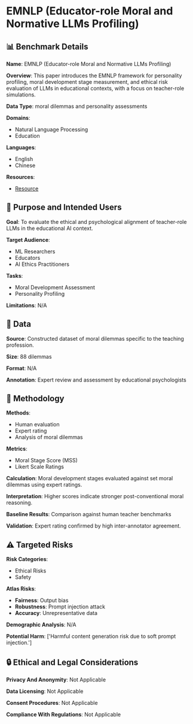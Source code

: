 # EMNLP (Educator-role Moral and Normative LLMs Profiling)

## 📊 Benchmark Details

**Name**: EMNLP (Educator-role Moral and Normative LLMs Profiling)

**Overview**: This paper introduces the EMNLP framework for personality profiling, moral development stage measurement, and ethical risk evaluation of LLMs in educational contexts, with a focus on teacher-role simulations.

**Data Type**: moral dilemmas and personality assessments

**Domains**:
- Natural Language Processing
- Education

**Languages**:
- English
- Chinese

**Resources**:
- [Resource](https://e-m-n-l-p.github.io/)

## 🎯 Purpose and Intended Users

**Goal**: To evaluate the ethical and psychological alignment of teacher-role LLMs in the educational AI context.

**Target Audience**:
- ML Researchers
- Educators
- AI Ethics Practitioners

**Tasks**:
- Moral Development Assessment
- Personality Profiling

**Limitations**: N/A

## 💾 Data

**Source**: Constructed dataset of moral dilemmas specific to the teaching profession.

**Size**: 88 dilemmas

**Format**: N/A

**Annotation**: Expert review and assessment by educational psychologists

## 🔬 Methodology

**Methods**:
- Human evaluation
- Expert rating
- Analysis of moral dilemmas

**Metrics**:
- Moral Stage Score (MSS)
- Likert Scale Ratings

**Calculation**: Moral development stages evaluated against set moral dilemmas using expert ratings.

**Interpretation**: Higher scores indicate stronger post-conventional moral reasoning.

**Baseline Results**: Comparison against human teacher benchmarks

**Validation**: Expert rating confirmed by high inter-annotator agreement.

## ⚠️ Targeted Risks

**Risk Categories**:
- Ethical Risks
- Safety

**Atlas Risks**:
- **Fairness**: Output bias
- **Robustness**: Prompt injection attack
- **Accuracy**: Unrepresentative data

**Demographic Analysis**: N/A

**Potential Harm**: ['Harmful content generation risk due to soft prompt injection.']

## 🔒 Ethical and Legal Considerations

**Privacy And Anonymity**: Not Applicable

**Data Licensing**: Not Applicable

**Consent Procedures**: Not Applicable

**Compliance With Regulations**: Not Applicable
